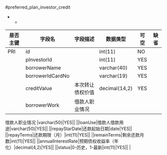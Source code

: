 #preferred_plan_investor_credit
* -
 
|是否主键	|字段名	|字段描述	|数据类型	|可空	|缺省	|
| --------|-----|-----|-----|-----|-----|
|PRI|id||int(11)|NO||
||pInvestorId||int(11)|YES||
||borrowerName||varchar(40)|YES||
||borrowerIdCardNo||varchar(19)|YES||
||creditValue|本次转让债权价值|decimal(14,2)|YES||
||borrowerWork|借款人职业情况
借款人职业情况
|varchar(50)|YES||
||loanUse|借款人借款用途|varchar(50)|YES||
||repayStarDate|还款起始日期|date|YES||
||repayTerms|还款期限（月）|int(11)|YES||
||remainTerms|剩余还款月数|int(11)|YES||
||annualInterestRate|预期债权收益率（年化）|decimal(4,2)|YES||
||status|0-历史，1-最新|int(11)|YES||
|

